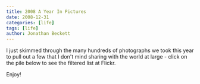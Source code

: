 ```yaml
---
title: 2008 A Year In Pictures
date: 2008-12-31
categories: [life]
tags: [life]
author: Jonathan Beckett
---
```


I just skimmed through the many hundreds of photographs we took this year to pull out a few that I don't mind sharing with the world at large - click on the pile below to see the filtered list at Flickr.

Enjoy!